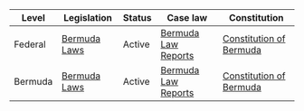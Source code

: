 | Level | Legislation | Status | Case law | Constitution |
|---|---|---|---|---|
| Federal | [Bermuda Laws](https://www.bermudalaws.gov.bm/) | Active | [Bermuda Law Reports](https://www.bermudalaws.gov.bm/lawreports/) | [Constitution of Bermuda](https://www.bermudalaws.gov.bm/constitution/) |
| Bermuda | [Bermuda Laws](https://www.bermudalaws.gov.bm/) | Active | [Bermuda Law Reports](https://www.bermudalaws.gov.bm/lawreports/) | [Constitution of Bermuda](https://www.bermudalaws.gov.bm/constitution/) |